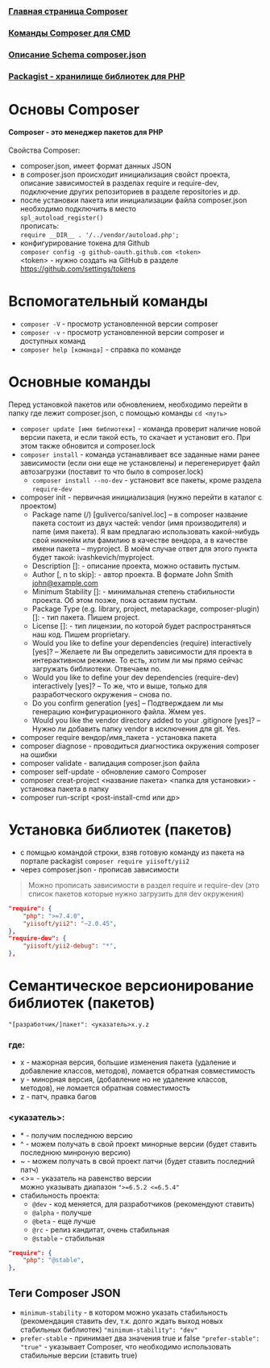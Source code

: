### [Главная страница Composer](https://getcomposer.org)  
### [Команды Composer для CMD](https://getcomposer.org/doc/03-cli.md)
### [Описание Schema composer.json](https://getcomposer.org/doc/04-schema.md)
### [Packagist - хранилище библиотек для PHP](https://packagist.org/)

# Основы Composer
#### Composer - это менеджер пакетов для PHP

Свойства Composer:
* composer.json, имеет формат данных JSON
* в composer.json происходит инициализация свойст проекта, описание зависимостей в разделах require и require-dev, подключение других репозиториев в разделе repositories и др.
* после установки пакета или инициализации файла composer.json необходимо подключить в место  
`spl_autoload_register()`  
прописать:  
`require __DIR__ . '/../vendor/autoload.php';`
* конфигурирование токена для Github  
`composer config -g github-oauth.github.com <token>`  
\<token> - нужно создать на GitHub в разделе https://github.com/settings/tokens

# Вспомогательный команды
* `composer -V` - просмотр установленной версии composer
* `composer -v` - просмотр установленной версии composer и доступных команд
* `composer help [команда]` - справка по команде

# Основные команды
Перед установкой пакетов или обновлением, необходимо перейти в папку где лежит composer.json, с помощью команды `cd <путь>`
* `composer update [имя библиотеки]` - команда проверит наличие новой версии пакета, и если такой есть, то скачает и установит его. При этом также обновится и composer.lock
* `composer install` - команда устанавливает все заданные нами ранее зависимости (если они еще не установлены) и перегенерирует файл автозагрузки (поставит то что было в composer.lock)
    * `composer install --no-dev` - установит все пакеты, кроме раздела `require-dev`
* composer init - первичная инициализация (нужно перейти в каталог с проектом)
    * Package name (<vendor>/<name>) [guliverco/sanivel.loc] – в composer название пакета состоит из двух частей: vendor (имя производителя) и name (имя пакета). Я вам предлагаю использовать какой-нибудь свой никнейм или фамилию в качестве вендора, а в качестве имени пакета – myproject. В моём случае ответ для этого пункта будет такой: ivashkevich/myproject.
    * Description []: - описание проекта, можно оставить пустым.
    * Author [, n to skip]: - автор проекта. В формате John Smith <john@example.com>
    * Minimum Stability []: - минимальная степень стабильности проекта. Об этом позже, пока оставим пустым.
    * Package Type (e.g. library, project, metapackage, composer-plugin) []: - тип пакета. Пишем project.
    * License []: - тип лицензии, по которой будет распространяться наш код. Пишем proprietary.
    * Would you like to define your dependencies (require) interactively [yes]? – Желаете ли Вы определить зависимости для проекта в интерактивном режиме. То есть, хотим ли мы прямо сейчас загружать библиотеки. Отвечаем no.
    * Would you like to define your dev dependencies (require-dev) interactively [yes]? – То же, что и выше, только для разработческого окружения – снова no.
    * Do you confirm generation [yes] – Подтверждаем ли мы генерацию конфигурационного файла. Жмем yes.
    * Would you like the vendor directory added to your .gitignore [yes]? – Нужно ли добавить папку vendor в исключения для git. Yes.
* composer require вендор/имя_пакета - установка пакета
* composer diagnose - проводиться диагностика окружения composer на ошибки
* composer validate - валидация composer.json файла
* composer self-update - обновление самого Composer
* composer creat-project <название пакета> <папка для установки> - установка пакета в папку
* composer run-script <post-install-cmd или др>

# Установка библиотек (пакетов)
* с помщью командой строки, взяв готовую команду из пакета на портале packagist
`composer require yiisoft/yii2`
* через composer.json - прописав зависимости
> Можно прописать зависимости в раздел require и require-dev (это список пакетов которые нужно загрузить для dev окружения)
```json
"require": {
    "php": ">=7.4.0",
    "yiisoft/yii2": "~2.0.45",
},
"require-dev": {
    "yiisoft/yii2-debug": "*",
},
```

# Семантическое версионирование библиотек (пакетов)
`"[разработчик/]пакет": <указатель>x.y.z`  
###  где:  
* x - мажорная версия, большие изменения пакета (удаление и добавление классов, методов), ломается обратная совместимость  
* y - минорная версия, (добавление но не удаление классов, методов), не ломается обратная совместимость  
* z - патч, правка багов

### <указатель>:  
* \* - получим последнюю версию  
* ^ - можем получать в свой проект минорные версии (будет ставить последнюю минроную версию)  
* ~ - можем получать в свой проект патчи (будет ставить последний патч)  
* <>= - указатель на равенство версии  
можно указывать диапазон `">=6.5.2 <=6.5.4"`
* стабильность проекта:
    * `@dev` - код меняется, для разработчиков (рекомендуют ставить)
    * `@alpha` - получше
    * `@beta` - еще лучше
    * `@rc` - релиз кандитат, очень стабильная 
    * `@stable` - стабильная
```json
"require": {
    "php": "@stable",
},
```

## Теги Composer JSON
* `minimum-stability` - в котором можно указать стабильность (рекомендация ставить dev, т.к. долго ждать выход новых стабильных библиотек) `"minimum-stability": "dev"`
* `prefer-stable` - принимает два значения true и false `"prefer-stable": "true"` - указывает Composer, что необходимо использовать стабильные версии (ставить true)
